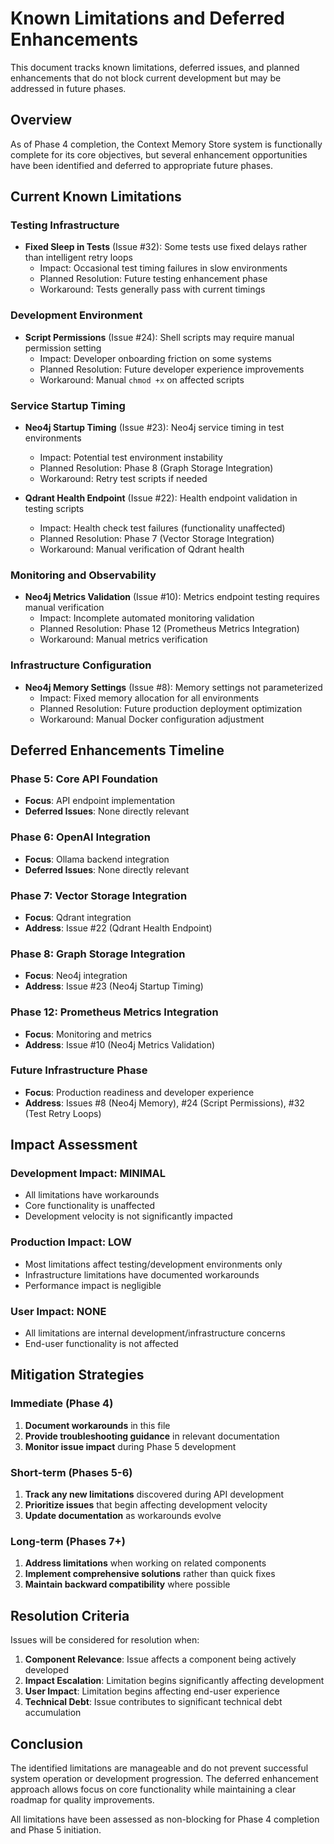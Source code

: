 # Known Limitations and Deferred Enhancements

This document tracks known limitations, deferred issues, and planned enhancements that do not block current development but may be addressed in future phases.

## Overview

As of Phase 4 completion, the Context Memory Store system is functionally complete for its core objectives, but several enhancement opportunities have been identified and deferred to appropriate future phases.

## Current Known Limitations

### Testing Infrastructure
- **Fixed Sleep in Tests** (Issue #32): Some tests use fixed delays rather than intelligent retry loops
  - Impact: Occasional test timing failures in slow environments
  - Planned Resolution: Future testing enhancement phase
  - Workaround: Tests generally pass with current timings

### Development Environment
- **Script Permissions** (Issue #24): Shell scripts may require manual permission setting
  - Impact: Developer onboarding friction on some systems
  - Planned Resolution: Future developer experience improvements
  - Workaround: Manual `chmod +x` on affected scripts

### Service Startup Timing
- **Neo4j Startup Timing** (Issue #23): Neo4j service timing in test environments
  - Impact: Potential test environment instability
  - Planned Resolution: Phase 8 (Graph Storage Integration)
  - Workaround: Retry test scripts if needed

- **Qdrant Health Endpoint** (Issue #22): Health endpoint validation in testing scripts
  - Impact: Health check test failures (functionality unaffected)
  - Planned Resolution: Phase 7 (Vector Storage Integration)
  - Workaround: Manual verification of Qdrant health

### Monitoring and Observability
- **Neo4j Metrics Validation** (Issue #10): Metrics endpoint testing requires manual verification
  - Impact: Incomplete automated monitoring validation
  - Planned Resolution: Phase 12 (Prometheus Metrics Integration)
  - Workaround: Manual metrics verification

### Infrastructure Configuration
- **Neo4j Memory Settings** (Issue #8): Memory settings not parameterized
  - Impact: Fixed memory allocation for all environments
  - Planned Resolution: Future production deployment optimization
  - Workaround: Manual Docker configuration adjustment

## Deferred Enhancements Timeline

### Phase 5: Core API Foundation
- **Focus**: API endpoint implementation
- **Deferred Issues**: None directly relevant

### Phase 6: OpenAI Integration
- **Focus**: Ollama backend integration
- **Deferred Issues**: None directly relevant

### Phase 7: Vector Storage Integration
- **Focus**: Qdrant integration
- **Address**: Issue #22 (Qdrant Health Endpoint)

### Phase 8: Graph Storage Integration
- **Focus**: Neo4j integration
- **Address**: Issue #23 (Neo4j Startup Timing)

### Phase 12: Prometheus Metrics Integration
- **Focus**: Monitoring and metrics
- **Address**: Issue #10 (Neo4j Metrics Validation)

### Future Infrastructure Phase
- **Focus**: Production readiness and developer experience
- **Address**: Issues #8 (Neo4j Memory), #24 (Script Permissions), #32 (Test Retry Loops)

## Impact Assessment

### Development Impact: MINIMAL
- All limitations have workarounds
- Core functionality is unaffected
- Development velocity is not significantly impacted

### Production Impact: LOW
- Most limitations affect testing/development environments only
- Infrastructure limitations have documented workarounds
- Performance impact is negligible

### User Impact: NONE
- All limitations are internal development/infrastructure concerns
- End-user functionality is not affected

## Mitigation Strategies

### Immediate (Phase 4)
1. **Document workarounds** in this file
2. **Provide troubleshooting guidance** in relevant documentation
3. **Monitor issue impact** during Phase 5 development

### Short-term (Phases 5-6)
1. **Track any new limitations** discovered during API development
2. **Prioritize issues** that begin affecting development velocity
3. **Update documentation** as workarounds evolve

### Long-term (Phases 7+)
1. **Address limitations** when working on related components
2. **Implement comprehensive solutions** rather than quick fixes
3. **Maintain backward compatibility** where possible

## Resolution Criteria

Issues will be considered for resolution when:

1. **Component Relevance**: Issue affects a component being actively developed
2. **Impact Escalation**: Limitation begins significantly affecting development
3. **User Impact**: Limitation begins affecting end-user experience
4. **Technical Debt**: Issue contributes to significant technical debt accumulation

## Conclusion

The identified limitations are manageable and do not prevent successful system operation or development progression. The deferred enhancement approach allows focus on core functionality while maintaining a clear roadmap for quality improvements.

All limitations have been assessed as non-blocking for Phase 4 completion and Phase 5 initiation.